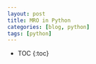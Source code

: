 ```yaml
---
layout: post
title: MRO in Python
categories: [blog, python]
tags: [python]
---
```


* TOC
{:toc}


[1]: https://www.python.org/download/releases/2.3/mro/
[2]: https://makina-corpus.com/blog/metier/2014/python-tutorial-understanding-python-mro-class-search-path
[3]: http://www.srikanthtechnologies.com/blog/python/mro.aspx
